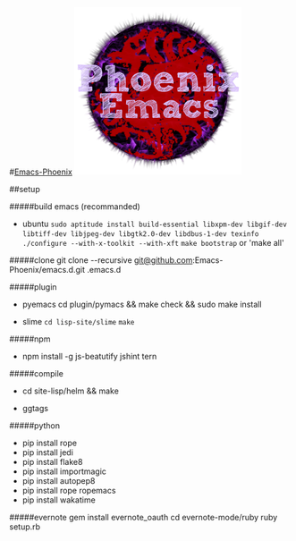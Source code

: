 #[Emacs-Phoenix](https://github.com/Emacs-Phoenix)
![emacs](https://raw.githubusercontent.com/Emacs-Phoenix/emacs.d/master/icon/emacs.png)

##setup

#####build emacs (recommanded)
- ubuntu
`sudo aptitude install build-essential libxpm-dev libgif-dev libtiff-dev libjpeg-dev libgtk2.0-dev libdbus-1-dev texinfo`
`./configure --with-x-toolkit --with-xft`
`make bootstrap`
or 'make all'


#####clone
git clone --recursive git@github.com:Emacs-Phoenix/emacs.d.git .emacs.d

#####plugin
- pyemacs
cd plugin/pymacs && make check && sudo make install

- slime
`cd lisp-site/slime`
`make`

#####npm 
- npm install -g js-beatutify jshint tern

#####compile
- cd site-lisp/helm && make

- ggtags

#####python
- pip install rope
- pip install jedi
- pip install flake8
- pip install importmagic
- pip install autopep8
- pip install rope ropemacs
- pip install wakatime

#####evernote
gem install evernote_oauth
cd evernote-mode/ruby
ruby setup.rb
